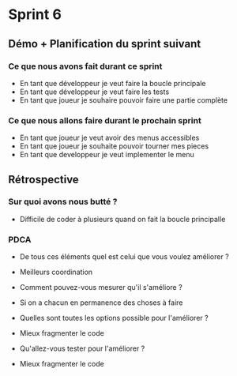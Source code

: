 # Sprint 6

## Démo + Planification du sprint suivant

### Ce que nous avons fait durant ce sprint
- En tant que développeur je veut faire la boucle principale
- En tant que développeur je veut faire les tests
- En tant que joueur je souhaire pouvoir faire une partie complète

### Ce que nous allons faire durant le prochain sprint
- En tant que joueur je veut avoir des menus accessibles
- En tant que joueur je souhaite pouvoir tourner mes pieces
- En tant que developpeur je veut implementer le menu

## Rétrospective

### Sur quoi avons nous butté ?
- Difficile de coder à plusieurs quand on fait la boucle principalle

### PDCA
* De tous ces éléments quel est celui que vous voulez améliorer ?
- Meilleurs coordination
* Comment pouvez-vous mesurer qu'il s'améliore ?
- Si on a chacun en permanence des choses à faire
* Quelles sont toutes les options possible pour l'améliorer ?
- Mieux fragmenter le code
* Qu'allez-vous tester pour l'améliorer ?
- Mieux fragmenter le code

